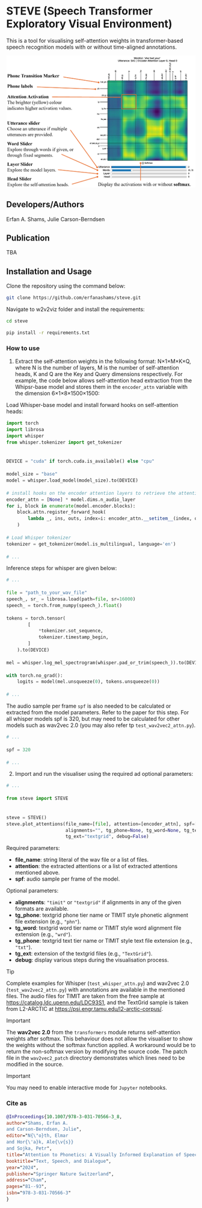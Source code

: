 # STEVE (Speech Transformer Exploratory Visual Environment)
This is a tool for visualising self-attention weights in transformer-based speech recognition models with or without time-aligned annotations.

![STEVE screenshot annotated.](/assets/images/STEVE_explained.png)

## Developers/Authors
Erfan A. Shams, Julie Carson-Berndsen

## Publication
TBA

## Installation and Usage
Clone the repository using the command below:
```bash
git clone https://github.com/erfanashams/steve.git
```

Navigate to w2v2viz folder and install the requirements:

```bash
cd steve
```

```bash
pip install -r requirements.txt
```

### How to use

1. Extract the self-attention weights in the following format: N&times;1&times;M&times;K&times;Q, where N is the number of layers, M is the number of self-attention heads, K and Q are the Key and Query dimensions respectively.
For example, the code below allows self-attention head extraction from the Whipsr-base model and stores them in the `encoder_attn` variable with the dimension 6&times;1&times;8&times;1500&times;1500:

Load Whisper-base model and install forward hooks on self-attention heads:

```python
import torch
import librosa
import whisper
from whisper.tokenizer import get_tokenizer


DEVICE = "cuda" if torch.cuda.is_available() else "cpu"

model_size = "base"
model = whisper.load_model(model_size).to(DEVICE)

# install hooks on the encoder attention layers to retrieve the attention weights
encoder_attn = [None] * model.dims.n_audio_layer
for i, block in enumerate(model.encoder.blocks):
    block.attn.register_forward_hook(
        lambda _, ins, outs, index=i: encoder_attn.__setitem__(index, outs[-1])
    )

# Load Whisper tokenizer
tokenizer = get_tokenizer(model.is_multilingual, language='en')

# ...
```
Inference steps for whisper are given below:

```python
# ...

file = "path_to_your_wav_file"
speech_, sr_ = librosa.load(path=file, sr=16000)
speech_ = torch.from_numpy(speech_).float()

tokens = torch.tensor(
        [
            *tokenizer.sot_sequence,
            tokenizer.timestamp_begin,
        ]
    ).to(DEVICE)

mel = whisper.log_mel_spectrogram(whisper.pad_or_trim(speech_)).to(DEVICE)

with torch.no_grad():
    logits = model(mel.unsqueeze(0), tokens.unsqueeze(0))

# ...
```
The audio sample per frame `spf` is also needed to be calculated or extracted from the model parameters.
Refer to the paper for this step. For all whisper models spf is 320, but may need to be calculated for other models such as wav2vec 2.0 (you may also refer tp `test_wav2vec2_attn.py`).

```python
# ...

spf = 320

# ...
```
2. Import and run the visualiser using the required ad optional parameters:

```python
# ...

from steve import STEVE


steve = STEVE()
steve.plot_attentions(file_name=[file], attention=[encoder_attn], spf=[spf],
                      alignments="", tg_phone=None, tg_word=None, tg_text=None,
                      tg_ext="textgrid", debug=False)
```
Required parameters:
+ **file_name**: string literal of the wav file or a list of files.
+ **attention**: the extracted attentions or a list of extracted attentions mentioned above.
+ **spf**: audio sample per frame of the model.

Optional parameters:
- **alignments**: `"timit"` or `"textgrid"` if alignments in any of the given formats are available.
- **tg_phone**: textgrid phone tier name or TIMIT style phonetic alignment file extension (e.g., `"phn"`).
- **tg_word**: textgrid word tier name or TIMIT style word alignment file extension (e.g., `"wrd"`).
- **tg_phone**: textgrid text tier name or TIMIT style text file extension (e.g., `"txt"`).
- **tg_ext**: extension of the textgrid files (e.g., `"TextGrid"`).
- **debug**: display various steps during the visualisation process.

> [!TIP]
> Complete examples for Whisper (`test_whisper_attn.py`) and wav2vec 2.0 (`test_wav2vec2_attn.py`) with annotations are available in the mentioned files. The audio files for TIMIT are taken from the free sample at https://catalog.ldc.upenn.edu/LDC93S1, and the TextGrid sample is taken from L2-ARCTIC at https://psi.engr.tamu.edu/l2-arctic-corpus/.

> [!IMPORTANT]
> The **wav2vec 2.0** from the `transformers` module returns self-attention weights after softmax. This behaviour does not allow the visualiser to show the weights without the softmax function applied. A workaround would be to return the non-softmax version by modifying the source code. The patch file in the `wav2vec2_patch` directory demonstrates which lines need to be modified in the source.

> [!IMPORTANT]
> You may need to enable interactive mode for `Jupyter` notebooks.

### Cite as

```BibTex
@InProceedings{10.1007/978-3-031-70566-3_8,
author="Shams, Erfan A.
and Carson-Berndsen, Julie",
editor="N{\"o}th, Elmar
and Hor{\'a}k, Ale{\v{s}}
and Sojka, Petr",
title="Attention to Phonetics: A Visually Informed Explanation of Speech Transformers",
booktitle="Text, Speech, and Dialogue",
year="2024",
publisher="Springer Nature Switzerland",
address="Cham",
pages="81--93",
isbn="978-3-031-70566-3"
}
```
